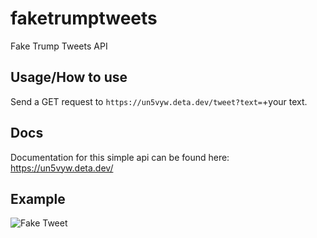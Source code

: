 # faketrumptweets
Fake Trump Tweets API

## Usage/How to use

Send a GET request to ```https://un5vyw.deta.dev/tweet?text=```+your text.

## Docs
Documentation for this simple api can be found here: https://un5vyw.deta.dev/

## Example 
![Fake Tweet](https://un5vyw.deta.dev/tweet?text=This%20is%20a%20fake%20tweet.%20)


